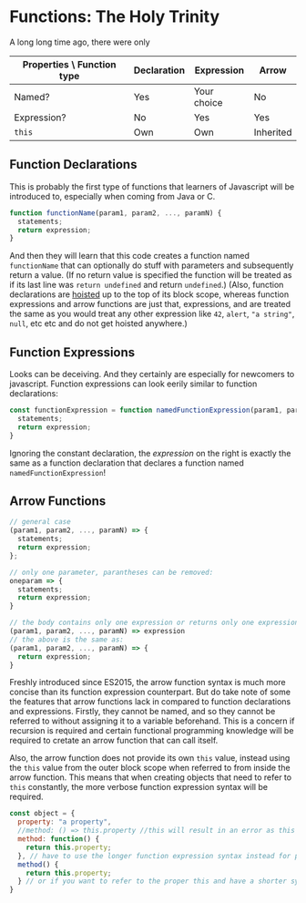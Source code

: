 # Functions: The Holy Trinity

A long long time ago, there were only 

| Properties \ Function type | Declaration | Expression  | Arrow |
| -------------------------- | ----------- | ----------- | ----- |
| Named?                     | Yes         | Your choice | No    |
| Expression?                | No          | Yes         | Yes   |
| `this`                     | Own         | Own     | Inherited |


## Function Declarations

This is probably the first type of functions that learners of Javascript will be introduced to, especially when coming from Java or C.

```javascript
function functionName(param1, param2, ..., paramN) {
  statements;
  return expression;
}
```

And then they will learn that this code creates a function named `functionName` that can optionally do stuff with parameters and subsequently return a value. (If no return value is specified the function will be treated as if its last line was `return undefined` and return `undefined`.) (Also, function declarations are [hoisted](hoisting.md) up to the top of its block scope, whereas function expressions and arrow functions are just that, expressions, and are treated the same as you would treat any other expression like `42`, `alert`, `"a string"`, `null`, etc etc and do not get hoisted anywhere.)

## Function Expressions

Looks can be deceiving. And they certainly are especially for newcomers to javascript. Function expressions can look eerily similar to function declarations:

```javascript
const functionExpression = function namedFunctionExpression(param1, param2, ..., paramN) {
  statements;
  return expression;
}
```

Ignoring the constant declaration, the _expression_ on the right is exactly the same as a function declaration that declares a function named `namedFunctionExpression`! 


## Arrow Functions

```javascript
// general case
(param1, param2, ..., paramN) => {
  statements;
  return expression;
};

// only one parameter, parantheses can be removed: 
oneparam => {
  statements;
  return expression;
}

// the body contains only one expression or returns only one expression:
(param1, param2, ..., paramN) => expression
// the above is the same as: 
(param1, param2, ..., paramN) => {
  return expression;
}
```

Freshly introduced since ES2015, the arrow function syntax is much more concise than its function expression counterpart. But do take note of some the features that arrow functions lack in compared to function declarations and expressions. Firstly, they cannot be named, and so they cannot be referred to without assigning it to a variable beforehand. This is a concern if recursion is required and certain functional programming knowledge will be required to cretate an arrow function that can call itself.

Also, the arrow function does not provide its own `this` value, instead using the `this` value from the outer block scope when referred to from inside the arrow function. This means that when creating objects that need to refer to `this` constantly, the more verbose function expression syntax will be required.

```javascript
const object = {
  property: "a property",
  //method: () => this.property //this will result in an error as this refers to the global scope and not object
  method: function() {
    return this.property;
  }, // have to use the longer function expression syntax instead for proper this
  method() {
    return this.property;
  } // or if you want to refer to the proper this and have a shorter syntax, this shorthand is really good.
}
```

